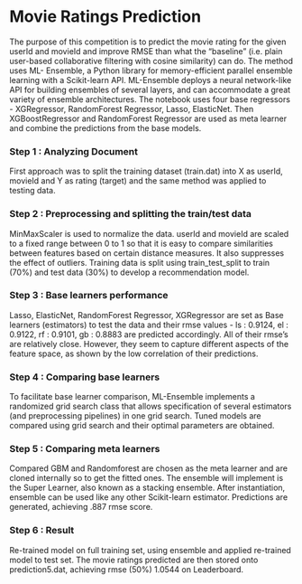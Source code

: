 # Movie Ratings Prediction

The purpose of this competition is to predict the movie rating for the given userId and movieId and improve RMSE than what the “baseline” (i.e. plain user-based collaborative filtering with cosine similarity) can do. The method uses ML- Ensemble, a Python library for memory-efficient parallel ensemble learning with a Scikit-learn API. ML-Ensemble deploys a neural network-like API for building ensembles of several layers, and can accommodate a great variety of ensemble architectures. The notebook uses four base regressors - XGRegressor, RandomForest Regressor, Lasso, ElasticNet. Then XGBoostRegressor and RandomForest Regressor are used as meta learner and combine the predictions from the base models.


###  Step 1 : Analyzing Document

First approach was to split the training dataset (train.dat) into X as userId, movieId and Y as rating (target) and the same method was applied to testing data.

###  Step 2 : Preprocessing and splitting the train/test data

MinMaxScaler is used to normalize the data. userId and movieId are scaled to a fixed range between 0 to 1 so that it is easy to compare similarities between features based on certain distance measures. It also suppresses the effect of outliers. Training data is split using train_test_split to train (70%) and test data (30%) to develop a recommendation model.

###  Step 3 : Base learners performance

Lasso, ElasticNet, RandomForest Regressor, XGRegressor are set as Base learners (estimators) to test the data and their rmse values - ls : 0.9124, el : 0.9122, rf : 0.9101, gb : 0.8883 are predicted accordingly. All of their rmse’s are relatively close. However, they seem to capture different aspects of the feature space, as shown by the low correlation of their predictions.

###  Step 4 : Comparing base learners

To facilitate base learner comparison, ML-Ensemble implements a randomized grid search class that allows specification of several estimators (and preprocessing pipelines) in one grid search. Tuned models are compared using grid search and their optimal parameters are obtained.

###  Step 5 : Comparing meta learners

Compared GBM and Randomforest are chosen as the meta learner and are cloned internally so to get the fitted ones. The ensemble will implement is the Super Learner, also known as a stacking ensemble. After instantiation, ensemble can be used like any other Scikit-learn estimator. Predictions are generated, achieving .887 rmse score.

###  Step 6 : Result

Re-trained model on full training set, using ensemble and applied re-trained model to test set. The movie ratings predicted are then stored onto prediction5.dat, achieving rmse (50%) 1.0544 on Leaderboard.
